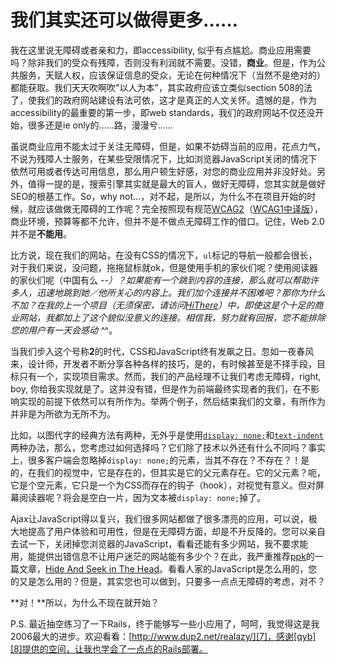 # 我们其实还可以做得更多……

我在这里说无障碍或者亲和力，即accessibility, 似乎有点尴尬。商业应用需要吗？除非我们的受众有残障，否则没有利润就不需要。没错，**商业**。但是，作为公共服务，天赋人权，应该保证信息的受众，无论在何种情况下（当然不是绝对的）都能获取。我们天天吹啊吹"以人为本"，其实政府应该立类似section 508的法了，使我们的政府网站建设有法可依，这才是真正的人文关怀。遗憾的是，作为accessibility的最重要的第一步，即web standards，我们的政府网站不仅还没开始，很多还是ie only的……路，漫漫兮……

虽说商业应用不能太过于关注无障碍，但是，如果不妨碍当前的应用，花点力气，不说为残障人士服务，在某些受限情况下，比如浏览器JavaScript关闭的情况下依然可用或者传达可用信息，那么用户顿生好感，对您的商业应用并非没好处。另外，值得一提的是，搜索引擎其实就是最大的盲人，做好无障碍，您其实就是做好SEO的根基工作。So，why not...，对不起，是所以，为什么不在项目开始的时候，就应该做做无障碍的工作呢？完全按照现有规范[WCAG2][0]（[WCAG1中译版][1]），商业环境，预算等都不允许，但并不是不做点无障碍工作的借口。记住，Web 2.0并不是**不能用**。

比方说，现在我们的网站，在没有CSS的情况下，`ul`标记的导航一般都会很长，对于我们来说，没问题，拖拖鼠标就ok，但是使用手机的家伙们呢？使用阅读器的家伙们呢（中国有么 -_-）？如果能有一个跳到内容的连接，那么就可以帮助许多人，迅速地跳到她／他所关心的内容上。我们加个连接并不困难吧？那你为什么不加？在我的上一个项目（无须保密，请访问[HiThere][2]）中，即使这是个十足的商业网站，我都加上了这个貌似没意义的连接。相信我，努力就有回报，您不能排除您的用户有一天会感动 ^_^。

当我们步入这个号称**2**的时代，CSS和JavaScript终有发飙之日。忽如一夜春风来，设计师，开发者不断分享各种各样的技巧，是的，有时候甚至是不择手段，目标只有一个，实现项目需求。然而，我们的产品经理不让我们考虑无障碍，right, boy, 你给我实现就是了。这并没有错，但是作为前端最终实现者的我们，在不影响实现的前提下依然可以有所作为。举两个例子，然后结束我们的文章，有所作为并非是为所欲为无所不为。

比如，以图代字的经典方法有两种，无外乎是使用[`display: none;`][3]和[`text-indent`][4]两种办法，那么，您考虑过如何选择吗？它们除了技术以外还有什么不同吗？事实上，很多客户端会忽略掉`display: none;`的元素，当其不存在？不存在？！是的，在我们的视觉中，它是存在的，但其实是它的父元素存在。它的父元素？呃，它是个空元素，它只是一个为CSS而存在的钩子（hook），对视觉有意义。但对屏幕阅读器呢？将会是空白一片，因为文本被`display: none;`掉了。

Ajax让JavaScript得以复兴，我们很多网站都做了很多漂亮的应用，可以说，极大地提高了用户体验和可用性，但是在无障碍方面，却是不升反降的。您可以亲自去试一下，关闭掉您浏览器的JavaScript，看看还能有多少网站，我不要求能用，能提供出错信息不让用户迷茫的网站能有多少个？在此，我严重推荐[ppk][5]的一篇文章，[Hide And Seek in The Head][6]。看看人家的JavaScript是怎么用的，您的又是怎么用的？但是，其实您也可以做到，只要多一点点无障碍的考虑，对不？

**对！**所以，为什么不现在就开始？

P.S. 最近抽空练习了一下Rails，终于能够写一些小应用了，呵呵，我觉得这是我2006最大的进步。欢迎看看：[http://www.dup2.net/realazy/][7]，感谢[qyb][8]提供的空间，让我也学会了一点点的Rails部署。

[0]: http://www.w3.org/TR/wcag2-req/
[1]: http://www.junchenwu.com/WAI/wai-pageauth.html
[2]: http://hithere.com/
[3]: http://www.stopdesign.com/articles/replace_text/
[4]: http://phark.typepad.com/phark/2003/08/accessible_imag.html
[5]: http://quirksmode.org
[6]: http://24ways.org/2006/hide-and-seek-in-the-head
[7]: http://www.dup2.net/realazy/
[8]: http://dup2.org/blog/
